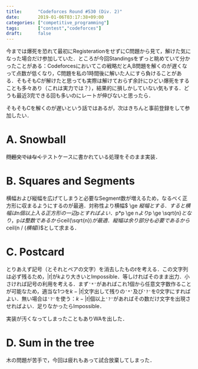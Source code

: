 ```yaml
---
title:      "Codeforces Round #530 (Div. 2)"
date:       2019-01-06T03:17:38+09:00
categories: ["competitive_programming"]
tags:       ["contest","codeforces"]
draft:      false
---
```


今までは爆死を恐れて最初にRegisterationをせずにC問題から見て，解けた気になった場合だけ参加していた．ところが今回Standingsをずっと眺めていて分かったことがある：Codeforcesにおいてこの戦略だとA,B問題を解くのが遅くなって点数が低くなり，C問題を私の1時間後に解いた人にすら負けることがある．そもそもCが解けたと思っても実際は解けておらず余計にひどい爆死をすることも多々あり（これは実力では？），結果的に損しかしていない気もする．どうも最近3完できる回も多いのにレートが伸びないと思ったら．

そもそもCを解くのが遅いという話ではあるが，次はきちんと事前登録をして参加したい．

# A. Snowball

~~問題文ではなく~~テストケースに書かれている処理をそのまま実装．

# B. Squares and Segments

横幅および縦幅を広げてしまうと必要なSegment数が増えるため，なるべく正方形に収まるようにするのが最適．対称性より横幅$ \ge $縦幅とする．すると横幅は$n$個以上入る正方形の一辺$p$とすればよい．$p*p \ge n$より$p \ge \sqrt{n}$となり，$p$は整数であるから$ceil(\sqrt{n})$が最適．縦幅は余り部分も必要であるから$ceil(n / $(横幅)$)$として求まる．

<!-- 切り捨てか切り上げかみたいなのはA問題にも割と出てくるが苦手． -->

<!-- OCamlで整数(int64型)の平方根を取るのは`fun v -> Int64.(v |> to_float |> sqrt |> ceil |> of_float)`となり面倒
． -->

# C. Postcard

とりあえず記号（とそれとペアの文字）を消去したもの$t$を考える．この文字列は必ず残るため，$|t|$が$k$より大きいとImpossible．等しければそのまま出力．小さければ記号の利用を考える．まず`'*'`があればこれ1個から任意文字数作ることが可能なため，適当な1つを$k-|t|$文字出して残りの`'*'`及び`'?'`を0文字にすればよい．無い場合は`'?'`を使う：$k-|t|$個以上`'?'`があればその数だけ文字を出現させればよい．足りなかったらImpossible．

実装が汚くなってしまったこともありWAを出した．

# D. Sum in the tree

木の問題が苦手で，今回は疲れもあって試合放棄してしまった．
